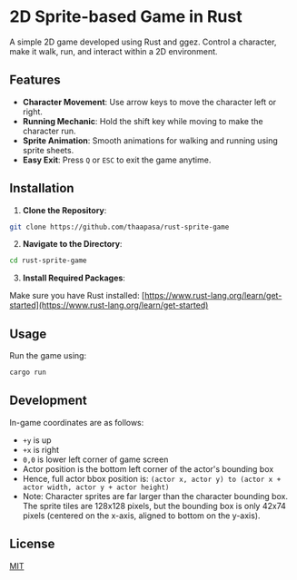 # 2D Sprite-based Game in Rust

A simple 2D game developed using Rust and ggez. Control a
character, make it walk, run, and interact within a 2D
environment.

## Features

- **Character Movement**: Use arrow keys to move the character left
  or right.
- **Running Mechanic**: Hold the shift key while moving to make the
  character run.
- **Sprite Animation**: Smooth animations for walking and running using
  sprite sheets.
- **Easy Exit**: Press `Q` or `ESC` to exit the game anytime.

## Installation

1. **Clone the Repository**:

```bash
git clone https://github.com/thaapasa/rust-sprite-game
```

2. **Navigate to the Directory**:

```bash
cd rust-sprite-game
```

3. **Install Required Packages**:

Make sure you have Rust installed:
[https://www.rust-lang.org/learn/get-started](https://www.rust-lang.org/learn/get-started)

## Usage

Run the game using:

```bash
cargo run
```

## Development

In-game coordinates are as follows:

- `+y` is up
- `+x` is right
- `0,0` is lower left corner of game screen
- Actor position is the bottom left corner of the actor's bounding box
- Hence, full actor bbox position is:
  `(actor x, actor y) to (actor x + actor width, actor y + actor height)`
- Note: Character sprites are far larger than the character bounding box.
  The sprite tiles are 128x128 pixels, but the bounding box is only
  42x74 pixels (centered on the x-axis, aligned to bottom on the y-axis).

## License

[MIT](./LICENSE)
